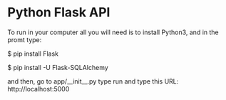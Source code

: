 <h1>Python Flask API</h1>
<div>
  <p>To run in your computer all you will need is to install Python3, and in the promt type:</p>
  <p>$ pip install Flask</p>
  <p>$ pip install -U Flask-SQLAlchemy</p>
</div>
<p> and then, go to app/__init__.py type run and type this URL: http://localhost:5000</p>


